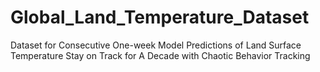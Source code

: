 # Global_Land_Temperature_Dataset
Dataset for Consecutive One-week Model Predictions of Land Surface Temperature Stay on Track for A Decade with Chaotic Behavior Tracking
